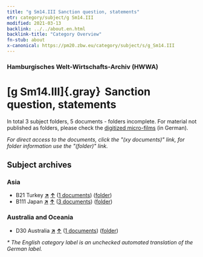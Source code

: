```yaml
---
title: "g Sm14.III Sanction question, statements"
etr: category/subject/g Sm14.III
modified: 2021-03-13
backlink: ../../about.en.html
backlink-title: "Category Overview"
fn-stub: about
x-canonical: https://pm20.zbw.eu/category/subject/s/g_Sm14.III
---
```


### Hamburgisches Welt-Wirtschafts-Archiv (HWWA)
# [g Sm14.III]{.gray}&#8201; Sanction question, statements&#160; 





In total 3 subject folders, 5 documents - folders incomplete.
For material not published as folders, please check the [digitized micro-films](/film/h1_sh.de.html) (in German).

_For direct access to the documents, click the "(xy documents)" link, for folder information use the "(folder)" link._

## Subject archives



### Asia

- B21 Turkey [**&nearr;**](../../../geo/i/141111/about.en.html "Turkey (all folders)") [**&uarr;**](../../../geo/about.en.html#B21 "Country category system") (<a href="https://pm20.zbw.eu/dfgview/sh/141111,144587" title="about: Turkey : Sanction question, statements" target="_blank">1 documents</a>) ([folder](../../../../folder/sh/1411xx/141111/1445xx/144587/about.en.html))
- B111 Japan [**&nearr;**](../../../geo/i/141272/about.en.html "Japan (all folders)") [**&uarr;**](../../../geo/about.en.html#B111 "Country category system") (<a href="https://pm20.zbw.eu/dfgview/sh/141272,144587" title="about: Japan : Sanction question, statements" target="_blank">3 documents</a>) ([folder](../../../../folder/sh/1412xx/141272/1445xx/144587/about.en.html))

### Australia and Oceania

- D30 Australia [**&nearr;**](../../../geo/i/141621/about.en.html "Australia (all folders)") [**&uarr;**](../../../geo/about.en.html#D30 "Country category system") (<a href="https://pm20.zbw.eu/dfgview/sh/141621,144587" title="about: Australia : Sanction question, statements" target="_blank">1 documents</a>) ([folder](../../../../folder/sh/1416xx/141621/1445xx/144587/about.en.html))


_* The English category label is an unchecked automated translation of the German label._

